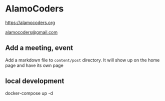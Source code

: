 # AlamoCoders

<https://alamocoders.org>

alamocoders@gmail.com

## Add a meeting, event

Add a markdown file to `content/post` directory.  It will show up on the home page and have its own page

## local development

  docker-compose up -d
